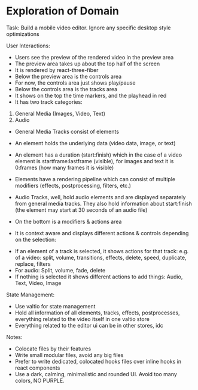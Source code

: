 # Exploration of Domain

Task: Build a mobile video editor. Ignore any specific desktop style optimizations

User Interactions:
 - Users see the preview of the rendered video in the preview area
 - The preview area takes up about the top half of the screen
 - It is rendered by react-three-fiber
 - Below the preview area is the controls area
 - For now, the controls area just shows play/pause
 - Below the controls area is the tracks area
 - It shows on the top the time markers, and the playhead in red
 - It has two track categories:
  1. General Media (Images, Video, Text)
  2. Audio
 - General Media Tracks consist of elements
 - An element holds the underlying data (video data, image, or text)
 - An element has a duration (start:finish) which in the case of a video element is startframe:lastframe (visible), for images and text it is 0:frames (how many frames it is visible)
 - Elements have a rendering pipeline which can consist of multiple modifiers (effects, postprocessing, filters, etc.)
 
 - Audio Tracks, well, hold audio elements and are displayed separately from general media tracks. They also hold information about start:finish (the element may start at 30 seconds of an audio file)
 
 - On the bottom is a modifiers & actions area
 - It is context aware and displays different actions & controls depending on the selection:
  * If an element of a track is selected, it shows actions for that track: e.g. of a video: split, volume, transitions, effects, delete, speed, duplicate, replace, filters
  * For audio: Split, volume, fade, delete
  * If nothing is selected it shows different actions to add things: Audio, Text, Video, Image

State Management:
 - Use valtio for state management
 - Hold all information of all elements, tracks, effects, postprocesses, everything related to the video itself in one valtio store
 - Everything related to the editor ui can be in other stores, idc

Notes:
- Colocate files by their features
- Write small modular files, avoid any big files
- Prefer to write dedicated, colocated hooks files over inline hooks in react components
- Use a dark, calming, minimalistic and rounded UI. Avoid too many colors, NO PURPLE.

